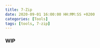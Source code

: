 ```yaml
---
title: 7-Zip
date: 2020-09-01 16:00:00 HH:MM:SS +0200
categories: [Tools]
tags: [tools, 7-zip]
---
```


### WIP

